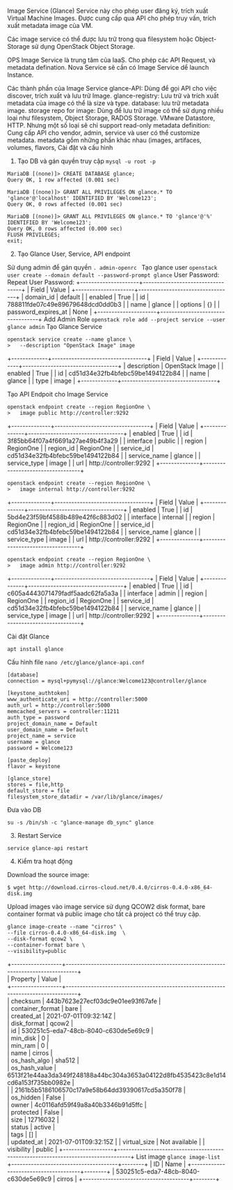 Image Service (Glance)
Service này cho phép user đăng ký, trích xuất Virtual Machine Images. Được cung cấp qua API cho phép truy vấn, trích xuất metadata image của VM.

Các image service có thể được lưu trữ trong qua filesystem hoặc Object-Storage sử dụng OpenStack Object Storage.

OPS Image Service là trung tâm của IaaS. Cho phép các API Request, và metadata defination. Nova Service sẽ cần có Image Service dể launch Instance.

Các thành phần của Image Service
glance-API: Dùng để gọi API cho việc discover, trích xuất và lưu trữ Image.
glance-registry: Lưu trữ và trích xuất metadata của image có thể là size và type.
database: lưu trữ metadata image.
storage repo for image: Dùng để lưu trữ image có thể sử dụng nhiều loại như filesystem, Object Storage, RADOS Storage. VMware Datastore, HTTP. Nhưng một số loại sẽ chỉ support read-only
metadata definition: Cung cấp API cho vendor, admin, service và user có thể customize metadata. metadata gồm những phần khác nhau (images, artifaces, volumes, flavors,
Cài đặt và cấu hình
1. Tạo DB và gán quyền truy cập
``` mysql -u root -p ```
```
MariaDB [(none)]> CREATE DATABASE glance;
Query OK, 1 row affected (0.001 sec)

MariaDB [(none)]> GRANT ALL PRIVILEGES ON glance.* TO 'glance'@'localhost' IDENTIFIED BY 'Welcome123';
Query OK, 0 rows affected (0.001 sec)

MariaDB [(none)]> GRANT ALL PRIVILEGES ON glance.* TO 'glance'@'%' IDENTIFIED BY 'Welcome123';
Query OK, 0 rows affected (0.000 sec)
FLUSH PRIVILEGES;
exit;
```
2. Tạo Glance User, Service, API endpoint

Sử dụng admin để gán quyền
``` . admin-openrc  ```
Tạo glance user
``` openstack user create --domain default --password-prompt glance ```
User Password:
Repeat User Password:
+---------------------+----------------------------------+
| Field               | Value                            |
+---------------------+----------------------------------+
| domain_id           | default                          |
| enabled             | True                             |
| id                  | 788811fde07c49e89679648dcd0dd0b3 |
| name                | glance                           |
| options             | {}                               |
| password_expires_at | None                             |
+---------------------+----------------------------------+
Add Admin Role
``` openstack role add --project service --user glance admin ```
Tạo Glance Service
``` 
openstack service create --name glance \
>   --description "OpenStack Image" image
```
+-------------+----------------------------------+
| Field       | Value                            |
+-------------+----------------------------------+
| description | OpenStack Image                  |
| enabled     | True                             |
| id          | cd51d34e32fb4bfebc59be1494122b84 |
| name        | glance                           |
| type        | image                            |
+-------------+----------------------------------+

Tạo API Endpoit cho Image Service
```
openstack endpoint create --region RegionOne \
>   image public http://controller:9292
```
+--------------+----------------------------------+
| Field        | Value                            |
+--------------+----------------------------------+
| enabled      | True                             |
| id           | 3f85bb64f07a4f6691a27ae49b4f3a29 |
| interface    | public                           |
| region       | RegionOne                        |
| region_id    | RegionOne                        |
| service_id   | cd51d34e32fb4bfebc59be1494122b84 |
| service_name | glance                           |
| service_type | image                            |
| url          | http://controller:9292           |
+--------------+----------------------------------+
```
openstack endpoint create --region RegionOne \
>   image internal http://controller:9292
```
+--------------+----------------------------------+
| Field        | Value                            |
+--------------+----------------------------------+
| enabled      | True                             |
| id           | 5bd4e23f59bf4588b489e42f6c883d02 |
| interface    | internal                         |
| region       | RegionOne                        |
| region_id    | RegionOne                        |
| service_id   | cd51d34e32fb4bfebc59be1494122b84 |
| service_name | glance                           |
| service_type | image                            |
| url          | http://controller:9292           |
+--------------+----------------------------------+
```
openstack endpoint create --region RegionOne \
>   image admin http://controller:9292
```
+--------------+----------------------------------+
| Field        | Value                            |
+--------------+----------------------------------+
| enabled      | True                             |
| id           | c605a4443071479fadf5aadc62fa5a3a |
| interface    | admin                            |
| region       | RegionOne                        |
| region_id    | RegionOne                        |
| service_id   | cd51d34e32fb4bfebc59be1494122b84 |
| service_name | glance                           |
| service_type | image                            |
| url          | http://controller:9292           |
+--------------+----------------------------------+

Cài đặt Glance
```
apt install glance
```
Cấu hình file ``` nano /etc/glance/glance-api.conf ```
```
[database]
connection = mysql+pymysql://glance:Welcome123@controller/glance

[keystone_authtoken]
www_authenticate_uri = http://controller:5000
auth_url = http://controller:5000
memcached_servers = controller:11211
auth_type = password
project_domain_name = Default
user_domain_name = Default
project_name = service
username = glance
password = Welcome123

[paste_deploy]
flavor = keystone

[glance_store]
stores = file,http
default_store = file
filesystem_store_datadir = /var/lib/glance/images/
```
Đưa vào DB
```
su -s /bin/sh -c "glance-manage db_sync" glance
```
3. Restart Service
```
service glance-api restart
```
4. Kiểm tra hoạt động

Download the source image:
```
$ wget http://download.cirros-cloud.net/0.4.0/cirros-0.4.0-x86_64-disk.img
```
Upload images vào image service sử dụng QCOW2 disk format, bare container format và public image cho tất cả project có thể truy cập.
```
glance image-create --name "cirros" \
--file cirros-0.4.0-x86_64-disk.img  \
--disk-format qcow2 \
--container-format bare \
--visibility=public
```
+------------------+----------------------------------------------------------------------------------+  
| Property         | Value                                                                            |   
+------------------+----------------------------------------------------------------------------------+  
| checksum         | 443b7623e27ecf03dc9e01ee93f67afe                                                 |  
| container_format | bare                                                                             |  
| created_at       | 2021-07-01T09:32:14Z                                                             |  
| disk_format      | qcow2                                                                            |  
| id               | 530251c5-eda7-48cb-8040-c630de5e69c9                                             |  
| min_disk         | 0                                                                                |  
| min_ram          | 0                                                                                |  
| name             | cirros                                                                           |  
| os_hash_algo     | sha512                                                                           |  
| os_hash_value    | 6513f21e44aa3da349f248188a44bc304a3653a04122d8fb4535423c8e1d14cd6a153f735bb0982e |  
|                  | 2161b5b5186106570c17a9e58b64dd39390617cd5a350f78                                 |  
| os_hidden        | False                                                                            |  
| owner            | 4c0116afd59f49a8a40b3346b91d5ffc                                                 |  
| protected        | False                                                                            |  
| size             | 12716032                                                                         |  
| status           | active                                                                           |  
| tags             | []                                                                               |  
| updated_at       | 2021-07-01T09:32:15Z                                                             | 
| virtual_size     | Not available                                                                    | 
| visibility       | public                                                                           | 
+------------------+----------------------------------------------------------------------------------+
List image
``` glance image-list ```
+--------------------------------------+--------+
| ID                                   | Name   |
+--------------------------------------+--------+
| 530251c5-eda7-48cb-8040-c630de5e69c9 | cirros |
+--------------------------------------+--------+
